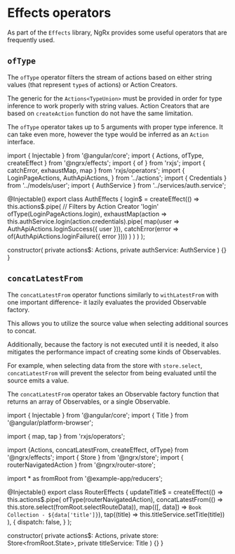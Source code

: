 # Effects operators

As part of the `Effects` library, NgRx provides some useful operators that are frequently
used. 


## `ofType`

The `ofType` operator filters the stream of actions based on either string
values (that represent `type`s of actions) or Action Creators.

The generic for the `Actions<TypeUnion>` must be provided in order for type 
inference to work properly with string values. Action Creators that are based on
`createAction` function do not have the same limitation.

The `ofType` operator takes up to 5 arguments with proper type inference. It can
take even more, however the type would be inferred as an `Action` interface.

<code-example header="auth.effects.ts">
import { Injectable } from '@angular/core';
import { Actions, ofType, createEffect } from '@ngrx/effects';
import { of } from 'rxjs';
import { catchError, exhaustMap, map } from 'rxjs/operators';
import {
  LoginPageActions,
  AuthApiActions,
} from '../actions';
import { Credentials } from '../models/user';
import { AuthService } from '../services/auth.service';

@Injectable()
export class AuthEffects {
  login$ = createEffect(() =>
    this.actions$.pipe(
      // Filters by Action Creator 'login'
      ofType(LoginPageActions.login),
      exhaustMap(action =>
        this.authService.login(action.credentials).pipe(
          map(user => AuthApiActions.loginSuccess({ user })),
          catchError(error => of(AuthApiActions.loginFailure({ error })))
        )
      )
    )
  );

  constructor(
    private actions$: Actions,
    private authService: AuthService
  ) {}
}
</code-example>

## `concatLatestFrom`

The `concatLatestFrom` operator functions similarly to `withLatestFrom` with one important difference-
it lazily evaluates the provided Observable factory.

This allows you to utilize the source value when selecting additional sources to concat.

Additionally, because the factory is not executed until it is needed, it also mitigates the performance impact of creating some kinds of Observables.

For example, when selecting data from the store with `store.select`, `concatLatestFrom` will prevent the
selector from being evaluated until the source emits a value.

The `concatLatestFrom` operator takes an Observable factory function that returns an array of Observables, or a single Observable.

<code-example header="router.effects.ts">
import { Injectable } from '@angular/core';
import { Title } from '@angular/platform-browser';

import { map, tap } from 'rxjs/operators';

import {Actions, concatLatestFrom, createEffect, ofType} from '@ngrx/effects';
import { Store } from '@ngrx/store';
import { routerNavigatedAction } from '@ngrx/router-store';

import * as fromRoot from '@example-app/reducers';

@Injectable()
export class RouterEffects {
  updateTitle$ = createEffect(() =>
    this.actions$.pipe(
      ofType(routerNavigatedAction),
      concatLatestFrom(() => this.store.select(fromRoot.selectRouteData)),
      map(([, data]) => `Book Collection - ${data['title']}`),
      tap((title) => this.titleService.setTitle(title))
    ),
    {
      dispatch: false,
    }
  );

  constructor(
    private actions$: Actions,
    private store: Store<fromRoot.State>,
    private titleService: Title
  ) {}
}
</code-example>
